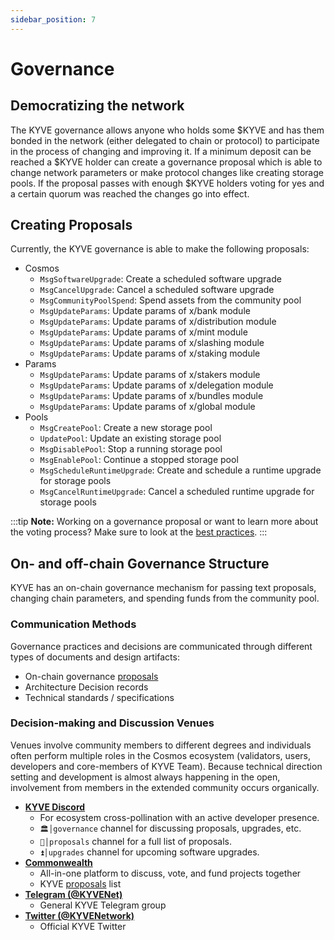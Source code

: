 ```yaml
---
sidebar_position: 7
---
```


# Governance

## Democratizing the network

The KYVE governance allows anyone who holds some $KYVE and has them bonded in the network (either delegated to chain or protocol)
to participate in the process of changing and improving it. If a minimum deposit can be reached a $KYVE holder can create a governance proposal which is able to change network parameters or make protocol changes like creating storage pools. If the proposal passes with enough $KYVE holders voting for yes and a certain quorum was reached the changes go into effect.

## Creating Proposals

Currently, the KYVE governance is able to make the following proposals:

- Cosmos
  - `MsgSoftwareUpgrade`: Create a scheduled software upgrade
  - `MsgCancelUpgrade`: Cancel a scheduled software upgrade
  - `MsgCommunityPoolSpend`: Spend assets from the community pool
  - `MsgUpdateParams`: Update params of x/bank module
  - `MsgUpdateParams`: Update params of x/distribution module
  - `MsgUpdateParams`: Update params of x/mint module
  - `MsgUpdateParams`: Update params of x/slashing module
  - `MsgUpdateParams`: Update params of x/staking module
- Params
  - `MsgUpdateParams`: Update params of x/stakers module
  - `MsgUpdateParams`: Update params of x/delegation module
  - `MsgUpdateParams`: Update params of x/bundles module
  - `MsgUpdateParams`: Update params of x/global module
- Pools
  - `MsgCreatePool`: Create a new storage pool
  - `UpdatePool`: Update an existing storage pool
  - `MsgDisablePool`: Stop a running storage pool
  - `MsgEnablePool`: Continue a stopped storage pool
  - `MsgScheduleRuntimeUpgrade`: Create and schedule a runtime upgrade for storage pools
  - `MsgCancelRuntimeUpgrade`: Cancel a scheduled runtime upgrade for storage pools

:::tip
**Note:** Working on a governance proposal or want to learn more about the voting process? Make sure to look at the [best practices](./governance/best_practices.md).
:::

## On- and off-chain Governance Structure

KYVE has an on-chain governance mechanism for passing
text proposals, changing chain parameters, and spending funds from the community pool.

### Communication Methods

Governance practices and decisions are communicated through different types of documents and design artifacts:

- On-chain governance [proposals](https://app.kyve.network/#/governance)
- Architecture Decision records
- Technical standards / specifications

### Decision-making and Discussion Venues

Venues involve community members to different degrees and individuals often perform multiple roles in the Cosmos ecosystem (validators, users, developers and core-members of KYVE Team). Because technical direction setting and development is almost always happening in the open, involvement from members in the extended community occurs organically.

- **[KYVE Discord](https://discord.gg/kyve)**
  - For ecosystem cross-pollination with an active developer presence.
  - `🏛│governance` channel for discussing proposals, upgrades, etc.
  - `📜│proposals` channel for a full list of proposals.
  - `⏫│upgrades` channel for upcoming software upgrades.
- **[Commonwealth](https://commonwealth.im/kyve)**
  - All-in-one platform to discuss, vote, and fund projects together
  - KYVE [proposals](https://commonwealth.im/kyve/proposals) list
- **[Telegram (@KYVENet)](https://t.me/KYVENet)**
  - General KYVE Telegram group
- **[Twitter (@KYVENetwork)](https://twitter.com/KYVENetwork)**
  - Official KYVE Twitter

